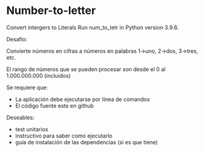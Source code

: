 # Number-to-letter
Convert intergers to Literals
Run num_to_letr in Python version 3.9.6.

Desafío:

Convierte números en cifras a números en palabras
1->uno, 2->dos, 3->tres, etc.

El rango de números que se pueden procesar son desde el 0 al 1.000.000.000 (incluidos)


Se requiere que:

- La aplicación debe ejecutarse por línea de comandos
- El código fuente este en github


Deseables:

- test unitarios
- instructivo para saber como ejecutarlo
- guía de instalación de las dependencias (si es que tiene)
